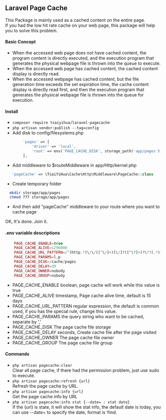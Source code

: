 ## Laravel Page Cache

This Package is mainly used as a cached content on the entire page.  
If you had the low hit rate cache on your web page, this package will help you to solve this problem.

#### Basic Concept
 * When the accessed web page does not have cached content, the program content is directly executed, and the execution program that generates the physical webpage file is thrown into the queue to execute.
 * When the accessed web page has cached content, the cached content display is directly read.
 * When the accessed webpage has cached content, but the file generation time exceeds the set expiration time, the cache content display is directly read first, and then the execution program that generates the physical webpage file is thrown into the queue for execution.

#### Install
 * ```composer require tsaiyihua/laravel-pagecache```
 * ```php artisan vendor:publish --tag=config```
 * Add disk to config/filesystems.php
 
 ```php
         'pages' => [
             'driver' => 'local',
             'root' => env('PAGE_CACHE_DISK', storage_path('app/pages')),
         ],
 ```
 * Add middleware to $routeMiddleware in app/Http/kernel.php
 
 ```php
    'pageCache' => \TsaiYiHua\Cache\Http\Middleware\PageCache::class
 ```
 * Create temporary folder
 
 ```bash
   mkdir storage/app/pages
   chmod 777 storage/app/pages
 ```
 * And then add "pageCache" middleware to your route where you want to cache page

OK, It's done. Join it. 

#### .env variable descriptions 
```php
    PAGE_CACHE_ENABLE=true
    PAGE_CACHE_ALIVE=1296000
    PAGE_CACHE_URL_PATTERN=/^(http.*)\/\/([^\/]+)[\/]?([^\?]+)?\??(.*)?/
    PAGE_CACHE_PARAMS=l,p
    PAGE_CACHE_DISK=/cache/pages
    PAGE_CACHE_DELAY=30
    PAGE_CACHE_OWNER=nobody
    PAGE_CACHE_GROUP=nobody    
```
 * PAGE_CACHE_ENABLE boolean, page cache will work while this value is true
 * PAGE_CACHE_ALIVE timestamp, Page cache alive time, default is 15 days
 * PAGE_CACHE_URL_PATTERN regular expression, the default is common used, if you has the special rule, change this value.
 * PAGE_CACHE_PARAMS the query string who want to be cached, separate by ','
 * PAGE_CACHE_DISK The page cache file storage 
 * PAGE_CACHE_DELAY seconds, Create cache file after the page visited
 * PAGE_CACHE_OWNER The page cache file owner
 * PAGE_CACHE_GROUP The page cache file group
 
#### Commands
 * ```php artisan pagecache:clear```  
   Clear all page cache, if there had the permission problem, just use sudo to execute.
 * ```php artisan pagecache:refresh {url}```  
   Refresh the page cache by URL.
 * ```php artisan pagecache:info {url}```  
   Get the page cache info by URL
 * ```php artisan pagecache:info stat {--date= : stat date}```  
   If the {url} is state, it will show the stat info, the default date is today, you can use --date= to specify the date, format is Ymd.
   
     

